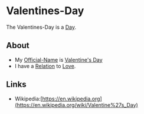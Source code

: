 # Valentines-Day

The Valentines-Day is a [Day](610006.md).

## About

- My [Official-Name](611003.md) is [Valentine's Day](91200001.md)
- I have a [Relation](60005.md) to [Love](10000114.md).

## Links

- Wikipedia:[https://en.wikipedia.org](https://en.wikipedia.org/wiki/Valentine%27s_Day)
